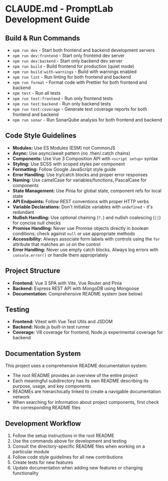# CLAUDE.md - PromptLab Development Guide

## Build & Run Commands
- `npm run dev` - Start both frontend and backend development servers
- `npm run dev:frontend` - Start only frontend dev server
- `npm run dev:backend` - Start only backend dev server
- `npm run build` - Build frontend for production (quiet mode)
- `npm run build:with-warnings` - Build with warnings enabled
- `npm run lint` - Run linting for both frontend and backend
- `npm run format` - Format code with Prettier for both frontend and backend
- `npm test` - Run all tests
- `npm run test:frontend` - Run only frontend tests
- `npm run test:backend` - Run only backend tests
- `npm run test:coverage` - Generate test coverage reports for both frontend and backend
- `npm run sonar` - Run SonarQube analysis for both frontend and backend

## Code Style Guidelines
- **Modules:** Use ES Modules (ESM) not CommonJS
- **Async:** Use async/await pattern (no .then/.catch chains)
- **Components:** Use Vue 3 Composition API with `<script setup>` syntax
- **Styling:** Use SCSS with scoped styles per component
- **Formatting:** Follow Google JavaScript style guide
- **Error Handling:** Use try/catch blocks and proper error responses
- **Naming:** Use camelCase for variables/functions, PascalCase for components
- **State Management:** Use Pinia for global state, component refs for local state
- **API Endpoints:** Follow REST conventions with proper HTTP verbs
- **Variable Declarations:** Don't initialize variables with `undefined` - it's redundant
- **Nullish Handling:** Use optional chaining (`?.`) and nullish coalescing (`||`) for concise null checks
- **Promise Handling:** Never use Promise objects directly in boolean conditions; check against `null` or use appropriate methods
- **Accessibility:** Always associate form labels with controls using the `for` attribute that matches an `id` on the control
- **Error Handling:** Never use empty catch blocks. Always log errors with `console.error()` or handle them appropriately

## Project Structure
- **Frontend:** Vue 3 SPA with Vite, Vue Router and Pinia
- **Backend:** Express REST API with MongoDB using Mongoose
- **Documentation:** Comprehensive README system (see below)

## Testing
- **Frontend:** Vitest with Vue Test Utils and JSDOM
- **Backend:** Node.js built-in test runner
- **Coverage:** V8 coverage for frontend, Node.js experimental coverage for backend

## Documentation System
This project uses a comprehensive README documentation system:
- The root README provides an overview of the entire project
- Each meaningful subdirectory has its own README describing its purpose, usage, and key components
- READMEs are hierarchically linked to create a navigable documentation network
- When searching for information about project components, first check the corresponding README files

## Development Workflow
1. Follow the setup instructions in the root README
2. Use the commands above for development and testing
3. Consult the directory-specific README files when working on a particular module
4. Follow code style guidelines for all new contributions
5. Create tests for new features
6. Update documentation when adding new features or changing functionality